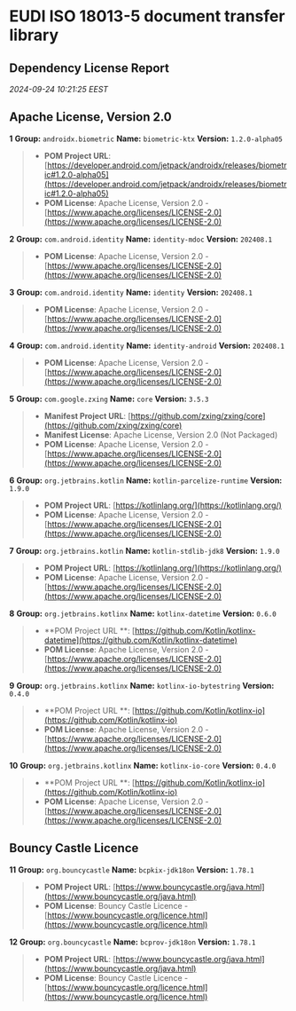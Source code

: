 
# EUDI ISO 18013-5 document transfer library
## Dependency License Report

_2024-09-24 10:21:25 EEST_
## Apache License, Version 2.0

**1** **Group:** `androidx.biometric` **Name:** `biometric-ktx` **Version:** `1.2.0-alpha05` 
> - **POM Project URL**: [https://developer.android.com/jetpack/androidx/releases/biometric#1.2.0-alpha05](https://developer.android.com/jetpack/androidx/releases/biometric#1.2.0-alpha05)
> - **POM License**: Apache License, Version 2.0 - [https://www.apache.org/licenses/LICENSE-2.0](https://www.apache.org/licenses/LICENSE-2.0)

**2** **Group:** `com.android.identity` **Name:** `identity-mdoc` **Version:** `202408.1`
> - **POM License**: Apache License, Version
    2.0 - [https://www.apache.org/licenses/LICENSE-2.0](https://www.apache.org/licenses/LICENSE-2.0)

**3** **Group:** `com.android.identity` **Name:** `identity` **Version:** `202408.1`
> - **POM License**: Apache License, Version 2.0 - [https://www.apache.org/licenses/LICENSE-2.0](https://www.apache.org/licenses/LICENSE-2.0)

**4** **Group:** `com.android.identity` **Name:** `identity-android` **Version:** `202408.1`
> - **POM License**: Apache License, Version 2.0 - [https://www.apache.org/licenses/LICENSE-2.0](https://www.apache.org/licenses/LICENSE-2.0)

**5** **Group:** `com.google.zxing` **Name:** `core` **Version:** `3.5.3`
> - **Manifest Project URL**: [https://github.com/zxing/zxing/core](https://github.com/zxing/zxing/core)
> - **Manifest License**: Apache License, Version 2.0 (Not Packaged)
> - **POM License**: Apache License, Version 2.0 - [https://www.apache.org/licenses/LICENSE-2.0](https://www.apache.org/licenses/LICENSE-2.0)

**6** **Group:** `org.jetbrains.kotlin` **Name:** `kotlin-parcelize-runtime` **Version:** `1.9.0`
> - **POM Project URL**: [https://kotlinlang.org/](https://kotlinlang.org/)
> - **POM License**: Apache License, Version 2.0 - [https://www.apache.org/licenses/LICENSE-2.0](https://www.apache.org/licenses/LICENSE-2.0)

**7** **Group:** `org.jetbrains.kotlin` **Name:** `kotlin-stdlib-jdk8` **Version:** `1.9.0`
> - **POM Project URL**: [https://kotlinlang.org/](https://kotlinlang.org/)
> - **POM License**: Apache License, Version 2.0 - [https://www.apache.org/licenses/LICENSE-2.0](https://www.apache.org/licenses/LICENSE-2.0)

**8** **Group:** `org.jetbrains.kotlinx` **Name:** `kotlinx-datetime` **Version:** `0.6.0`
> - **POM Project URL
    **: [https://github.com/Kotlin/kotlinx-datetime](https://github.com/Kotlin/kotlinx-datetime)
> - **POM License**: Apache License, Version
    2.0 - [https://www.apache.org/licenses/LICENSE-2.0](https://www.apache.org/licenses/LICENSE-2.0)

**9** **Group:** `org.jetbrains.kotlinx` **Name:** `kotlinx-io-bytestring` **Version:** `0.4.0`
> - **POM Project URL
    **: [https://github.com/Kotlin/kotlinx-io](https://github.com/Kotlin/kotlinx-io)
> - **POM License**: Apache License, Version
    2.0 - [https://www.apache.org/licenses/LICENSE-2.0](https://www.apache.org/licenses/LICENSE-2.0)

**10** **Group:** `org.jetbrains.kotlinx` **Name:** `kotlinx-io-core` **Version:** `0.4.0`
> - **POM Project URL
    **: [https://github.com/Kotlin/kotlinx-io](https://github.com/Kotlin/kotlinx-io)
> - **POM License**: Apache License, Version
    2.0 - [https://www.apache.org/licenses/LICENSE-2.0](https://www.apache.org/licenses/LICENSE-2.0)

## Bouncy Castle Licence

**11** **Group:** `org.bouncycastle` **Name:** `bcpkix-jdk18on` **Version:** `1.78.1`
> - **POM Project URL**: [https://www.bouncycastle.org/java.html](https://www.bouncycastle.org/java.html)
> - **POM License**: Bouncy Castle Licence - [https://www.bouncycastle.org/licence.html](https://www.bouncycastle.org/licence.html)

**12** **Group:** `org.bouncycastle` **Name:** `bcprov-jdk18on` **Version:** `1.78.1`
> - **POM Project URL**: [https://www.bouncycastle.org/java.html](https://www.bouncycastle.org/java.html)
> - **POM License**: Bouncy Castle Licence - [https://www.bouncycastle.org/licence.html](https://www.bouncycastle.org/licence.html)


